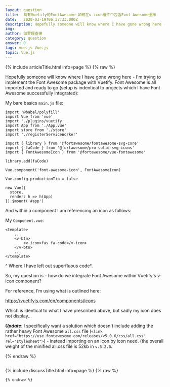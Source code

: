 ```yaml
---
layout: question
title:  具有Vuetify的FontAwesome-如何在v-icon组件中包含Font Awesome图标
date:   2020-03-19T06:37:33.000Z
description: Hopefully someone will know where I have gone wrong here - I'm trying to impl...
img: 
author: 伽罗理查德
category: question
answer: 0
tags: vue.js Vue.js
topic: Vue.js
---
```

<div class="article-root">
  <div class="article">
    {% include articleTitle.html info=page %}
    {% raw %}
    <div class="article-content"><p>Hopefully someone will know where I have gone wrong here - I'm trying to implement the Font Awesome package with Vuetify. Font Awesome is all imported and ready to go (setup is indentical to projects which I have Font Awesome successfully integrated):</p>

<p>My bare basics <code>main.js</code> file:</p>

<pre><code>import '@babel/polyfill'<font></font>
import Vue from 'vue'<font></font>
import './plugins/vuetify'<font></font>
import App from './App.vue'<font></font>
import store from './store'<font></font>
import './registerServiceWorker'<font></font>
<font></font>
import { library } from '@fortawesome/fontawesome-svg-core'<font></font>
import { faCode } from '@fortawesome/pro-solid-svg-icons'<font></font>
import { FontAwesomeIcon } from '@fortawesome/vue-fontawesome'<font></font>
<font></font>
library.add(faCode)<font></font>
<font></font>
Vue.component('font-awesome-icon', FontAwesomeIcon)<font></font>
<font></font>
Vue.config.productionTip = false<font></font>
<font></font>
new Vue({<font></font>
  store,<font></font>
  render: h =&gt; h(App)<font></font>
}).$mount('#app')<font></font>
</code></pre>

<p>And within a component I am referencing an icon as follows:</p>

<p>My <code>Component.vue</code>:</p>

<pre><code>&lt;template&gt;<font></font>
    ...<font></font>
    &lt;v-btn&gt;<font></font>
        &lt;v-icon&gt;fas fa-code&lt;/v-icon&gt;<font></font>
    &lt;/v-btn&gt;<font></font>
    ...<font></font>
&lt;/template&gt;<font></font>
</code></pre>

<p>^ Where I have left out superfluous code*. </p>

<p>So, my question is - how do we integrate Font Awesome within Vuetify's v-icon component?</p>

<p>For reference, I’m using what is outlined here:</p>

<p><a href="https://vuetifyjs.com/en/components/icons" rel="noreferrer">https://vuetifyjs.com/en/components/icons</a></p>

<p>Which is identical to what I have prescribed above, but sadly my icon does not display...</p>

<p><strong><em>Update</em></strong>: I specifically want a solution which doesn't include adding the rather heavy Font Awesome <code>all.css</code> file (<code>&lt;link href="https://use.fontawesome.com/releases/v5.0.6/css/all.css" rel="stylesheet"&gt;</code>) - instead importing on an icon by icon need. (the overall weight of the minified all.css file is 52kb in <code>v.5.2.0</code>.</p></div>
    {% endraw %}
  </div>
  <p style="height: 0;width:0;overflow: hidden;"> 第2408篇《具有Vuetify的FontAwesome-如何在v-icon组件中包含Font Awesome图标》来自Winter(https://github.com/aiyld/aiyld.github.io)的站点</p>
  <div class="discuss-wrapper">
    {% include discussTitle.html info=page %}
    {% raw %}
    
    {% endraw %}
  </div>
<div>
